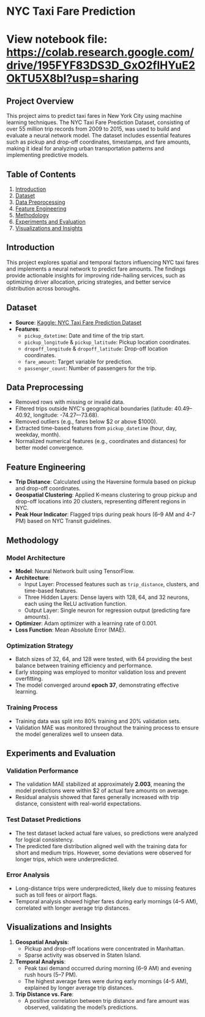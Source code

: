 # NYC Taxi Fare Prediction


# View notebook file: https://colab.research.google.com/drive/195FYF83DS3D_GxO2flHYuE2OkTU5X8bI?usp=sharing

## Project Overview
This project aims to predict taxi fares in New York City using machine learning techniques. The NYC Taxi Fare Prediction Dataset, consisting of over 55 million trip records from 2009 to 2015, was used to build and evaluate a neural network model. The dataset includes essential features such as pickup and drop-off coordinates, timestamps, and fare amounts, making it ideal for analyzing urban transportation patterns and implementing predictive models.

## Table of Contents
1. [Introduction](#introduction)
2. [Dataset](#dataset)
3. [Data Preprocessing](#data-preprocessing)
4. [Feature Engineering](#feature-engineering)
5. [Methodology](#methodology)
6. [Experiments and Evaluation](#experiments-and-evaluation)
7. [Visualizations and Insights](#visualizations-and-insights)


## Introduction
This project explores spatial and temporal factors influencing NYC taxi fares and implements a neural network to predict fare amounts. The findings provide actionable insights for improving ride-hailing services, such as optimizing driver allocation, pricing strategies, and better service distribution across boroughs.

## Dataset
- **Source**: [Kaggle: NYC Taxi Fare Prediction Dataset](https://www.kaggle.com/competitions/new-york-city-taxi-fare-prediction)
- **Features**:
  - `pickup_datetime`: Date and time of the trip start.
  - `pickup_longitude` & `pickup_latitude`: Pickup location coordinates.
  - `dropoff_longitude` & `dropoff_latitude`: Drop-off location coordinates.
  - `fare_amount`: Target variable for prediction.
  - `passenger_count`: Number of passengers for the trip.

## Data Preprocessing
- Removed rows with missing or invalid data.
- Filtered trips outside NYC's geographical boundaries (latitude: 40.49–40.92, longitude: -74.27–-73.68).
- Removed outliers (e.g., fares below $2 or above $1000).
- Extracted time-based features from `pickup_datetime` (hour, day, weekday, month).
- Normalized numerical features (e.g., coordinates and distances) for better model convergence.

## Feature Engineering
- **Trip Distance**: Calculated using the Haversine formula based on pickup and drop-off coordinates.
- **Geospatial Clustering**: Applied K-means clustering to group pickup and drop-off locations into 20 clusters, representing different regions in NYC.
- **Peak Hour Indicator**: Flagged trips during peak hours (6–9 AM and 4–7 PM) based on NYC Transit guidelines.

## Methodology
### Model Architecture
- **Model**: Neural Network built using TensorFlow.
- **Architecture**:
  - Input Layer: Processed features such as `trip_distance`, clusters, and time-based features.
  - Three Hidden Layers: Dense layers with 128, 64, and 32 neurons, each using the ReLU activation function.
  - Output Layer: Single neuron for regression output (predicting fare amounts).
- **Optimizer**: Adam optimizer with a learning rate of 0.001.
- **Loss Function**: Mean Absolute Error (MAE).

### Optimization Strategy
- Batch sizes of 32, 64, and 128 were tested, with 64 providing the best balance between training efficiency and performance.
- Early stopping was employed to monitor validation loss and prevent overfitting.
- The model converged around **epoch 37**, demonstrating effective learning.

### Training Process
- Training data was split into 80% training and 20% validation sets.
- Validation MAE was monitored throughout the training process to ensure the model generalizes well to unseen data.

## Experiments and Evaluation
### Validation Performance
- The validation MAE stabilized at approximately **2.003**, meaning the model predictions were within $2 of actual fare amounts on average.
- Residual analysis showed that fares generally increased with trip distance, consistent with real-world expectations.

### Test Dataset Predictions
- The test dataset lacked actual fare values, so predictions were analyzed for logical consistency.
- The predicted fare distribution aligned well with the training data for short and medium trips. However, some deviations were observed for longer trips, which were underpredicted.

### Error Analysis
- Long-distance trips were underpredicted, likely due to missing features such as toll fees or airport flags.
- Temporal analysis showed higher fares during early mornings (4–5 AM), correlated with longer average trip distances.

## Visualizations and Insights
1. **Geospatial Analysis**:
   - Pickup and drop-off locations were concentrated in Manhattan.
   - Sparse activity was observed in Staten Island.
2. **Temporal Analysis**:
   - Peak taxi demand occurred during morning (6–9 AM) and evening rush hours (5–7 PM).
   - The highest average fares were during early mornings (4–5 AM), explained by longer average trip distances.
3. **Trip Distance vs. Fare**:
   - A positive correlation between trip distance and fare amount was observed, validating the model’s predictions.

